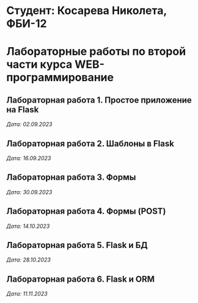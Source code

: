 # Студент: Косарева Николета, ФБИ-12

# Лабораторные работы по второй части курса WEB-программирование

## Лабораторная работа 1. Простое приложение на Flask

*Дата: 02.09.2023*

## Лабораторная работа 2. Шаблоны в Flask

*Дата: 16.09.2023*

## Лабораторная работа 3. Формы

*Дата: 30.09.2023*

## Лабораторная работа 4. Формы (POST)

*Дата: 14.10.2023*


## Лабораторная работа 5. Flask и БД

*Дата: 28.10.2023*


## Лабораторная работа 6. Flask и ORM

*Дата: 11.11.2023*

